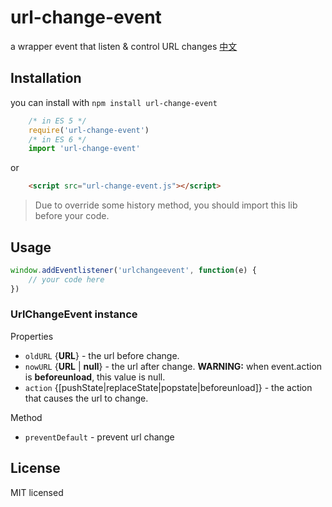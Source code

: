 # url-change-event
a wrapper event that listen & control URL changes
[中文](README_CN.md)

## Installation
you can install with ```npm install url-change-event```
```javascript
    /* in ES 5 */
    require('url-change-event')
    /* in ES 6 */
    import 'url-change-event'
```
or
```html
    <script src="url-change-event.js"></script>
```
> Due to override some history method, you should import this lib before your code.

## Usage
```javascript
window.addEventlistener('urlchangeevent', function(e) {
    // your code here
})
```
### UrlChangeEvent instance
Properties
* ```oldURL``` {__URL__} - the url before change.
* ```nowURL``` {__URL__ | __null__} - the url after change. __WARNING:__ when event.action is __beforeunload__, this value is null.
* ```action``` {[pushState|replaceState|popstate|beforeunload]} - the action that causes the url to change.

Method
* ```preventDefault``` - prevent url change

## License
MIT licensed
